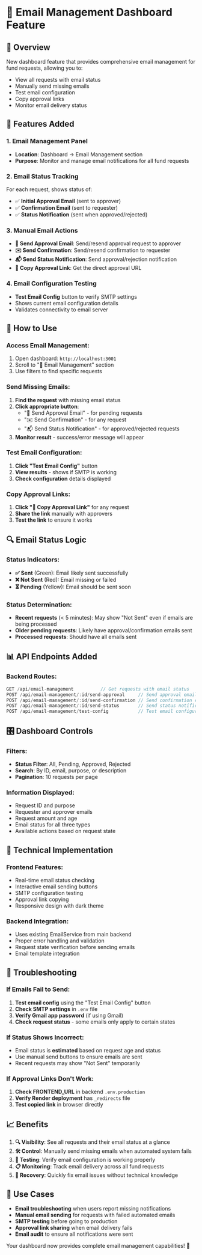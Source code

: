 # 📧 Email Management Dashboard Feature

## 🎯 **Overview**
New dashboard feature that provides comprehensive email management for fund requests, allowing you to:
- View all requests with email status
- Manually send missing emails
- Test email configuration
- Copy approval links
- Monitor email delivery status

## 🔧 **Features Added**

### **1. Email Management Panel**
- **Location**: Dashboard → Email Management section
- **Purpose**: Monitor and manage email notifications for all fund requests

### **2. Email Status Tracking**
For each request, shows status of:
- ✅ **Initial Approval Email** (sent to approver)
- ✅ **Confirmation Email** (sent to requester) 
- ✅ **Status Notification** (sent when approved/rejected)

### **3. Manual Email Actions**
- **📧 Send Approval Email**: Send/resend approval request to approver
- **✉️ Send Confirmation**: Send/resend confirmation to requester
- **📬 Send Status Notification**: Send approval/rejection notification
- **🔗 Copy Approval Link**: Get the direct approval URL

### **4. Email Configuration Testing**
- **Test Email Config** button to verify SMTP settings
- Shows current email configuration details
- Validates connectivity to email server

## 🚀 **How to Use**

### **Access Email Management:**
1. Open dashboard: `http://localhost:3001`
2. Scroll to "📧 Email Management" section
3. Use filters to find specific requests

### **Send Missing Emails:**
1. **Find the request** with missing email status
2. **Click appropriate button**:
   - "📧 Send Approval Email" - for pending requests
   - "✉️ Send Confirmation" - for any request
   - "📬 Send Status Notification" - for approved/rejected requests
3. **Monitor result** - success/error message will appear

### **Test Email Configuration:**
1. **Click "Test Email Config"** button
2. **View results** - shows if SMTP is working
3. **Check configuration** details displayed

### **Copy Approval Links:**
1. **Click "🔗 Copy Approval Link"** for any request
2. **Share the link** manually with approvers
3. **Test the link** to ensure it works

## 🔍 **Email Status Logic**

### **Status Indicators:**
- **✅ Sent** (Green): Email likely sent successfully
- **❌ Not Sent** (Red): Email missing or failed
- **⏳ Pending** (Yellow): Email should be sent soon

### **Status Determination:**
- **Recent requests** (< 5 minutes): May show "Not Sent" even if emails are being processed
- **Older pending requests**: Likely have approval/confirmation emails sent
- **Processed requests**: Should have all emails sent

## 📊 **API Endpoints Added**

### **Backend Routes:**
```javascript
GET /api/email-management          // Get requests with email status
POST /api/email-management/:id/send-approval     // Send approval email
POST /api/email-management/:id/send-confirmation // Send confirmation email  
POST /api/email-management/:id/send-status       // Send status notification
POST /api/email-management/test-config           // Test email configuration
```

## 🎛️ **Dashboard Controls**

### **Filters:**
- **Status Filter**: All, Pending, Approved, Rejected
- **Search**: By ID, email, purpose, or description
- **Pagination**: 10 requests per page

### **Information Displayed:**
- Request ID and purpose
- Requester and approver emails
- Request amount and age
- Email status for all three types
- Available actions based on request state

## 🔧 **Technical Implementation**

### **Frontend Features:**
- Real-time email status checking
- Interactive email sending buttons
- SMTP configuration testing
- Approval link copying
- Responsive design with dark theme

### **Backend Integration:**
- Uses existing EmailService from main backend
- Proper error handling and validation
- Request state verification before sending emails
- Email template integration

## 🚨 **Troubleshooting**

### **If Emails Fail to Send:**
1. **Test email config** using the "Test Email Config" button
2. **Check SMTP settings** in `.env` file
3. **Verify Gmail app password** (if using Gmail)
4. **Check request status** - some emails only apply to certain states

### **If Status Shows Incorrect:**
- Email status is **estimated** based on request age and status
- Use manual send buttons to ensure emails are sent
- Recent requests may show "Not Sent" temporarily

### **If Approval Links Don't Work:**
1. **Check FRONTEND_URL** in backend `.env.production`
2. **Verify Render deployment** has `_redirects` file
3. **Test copied link** in browser directly

## 📈 **Benefits**

1. **🔍 Visibility**: See all requests and their email status at a glance
2. **🛠️ Control**: Manually send missing emails when automated system fails
3. **🧪 Testing**: Verify email configuration is working properly
4. **📋 Monitoring**: Track email delivery across all fund requests
5. **🚀 Recovery**: Quickly fix email issues without technical knowledge

## 🎯 **Use Cases**

- **Email troubleshooting** when users report missing notifications
- **Manual email sending** for requests with failed automated emails
- **SMTP testing** before going to production
- **Approval link sharing** when email delivery fails
- **Email audit** to ensure all notifications were sent

Your dashboard now provides complete email management capabilities! 🎉